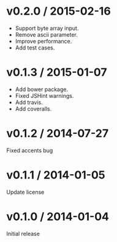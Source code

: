 # v0.2.0 / 2015-02-16

* Support byte array input.
* Remove ascii parameter.
* Improve performance.
* Add test cases.

# v0.1.3 / 2015-01-07

* Add bower package.
* Fixed JSHint warnings.
* Add travis.
* Add coveralls.

# v0.1.2 / 2014-07-27

 Fixed accents bug

# v0.1.1 / 2014-01-05

Update license

# v0.1.0 / 2014-01-04

Initial release
